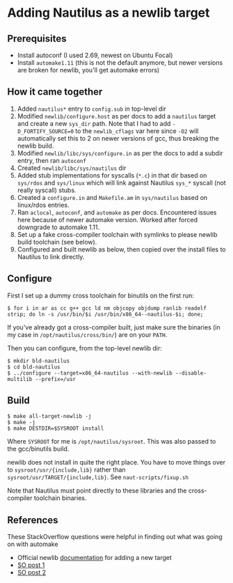 
# Adding Nautilus as a newlib target

## Prerequisites
* Install autoconf (I used 2.69, newest on Ubuntu Focal)
* Install `automake1.11` (this is not the default anymore, but newer versions are broken for newlib, you'll get automake errors)


## How it came together
1. Added `nautilus*` entry to `config.sub` in top-level dir
2. Modified `newlib/configure.host` as per docs to add a `nautilus` target and create a new `sys_dir` path.  Note that I had
   to add `-D_FORTIFY_SOURCE=0` to the `newlib_cflags` var here since `-O2` will automatically set this to 2 on newer
   versions of gcc, thus breaking the newlib build.
3. Modified `newlib/libc/sys/configure.in` as per the docs to add a subdir entry, then ran `autoconf`
4. Created `newlib/libc/sys/nautilus` dir
5. Added stub implementations for syscalls (`*.c`) in that dir based on `sys/rdos` and `sys/linux` which 
   will link against Nautilus `sys_*` syscall (not really syscall) stubs.
6. Created a `configure.in` and `Makefile.am` in `sys/nautilus` based on linux/rdos entries.
7. Ran `aclocal`, `autoconf`, and `automake` as per docs. Encountered issues here because of newer automake version. Worked
   after forced downgrade to automake 1.11.
8. Set up a fake cross-compiler toolchain with symlinks to please newlib build toolchain (see below).
9. Configured and built newlib as below, then copied over the install files to Nautilus to link directly.

## Configure
First I set up a dummy cross toolchain for binutils on the first run:

```
$ for i in ar as cc g++ gcc ld nm objcopy objdump ranlib readelf strip; do ln -s /usr/bin/$i /usr/bin/x86_64--nautilus-$i; done;
```

If you've already got a cross-compiler built, just make sure the binaries (in my case in `/opt/nautilus/cross/bin/`)
are on your `PATH`.


Then you can configure, from the top-level newlib dir:

```
$ mkdir bld-nautilus
$ cd bld-nautilus
$ ../configure --target=x86_64-nautilus --with-newlib --disable-multilib --prefix=/usr
```


## Build
```
$ make all-target-newlib -j
$ make -j
$ make DESTDIR=$SYSROOT install
```

Where `SYSROOT` for me is `/opt/nautilus/sysroot`. This was also passed to the gcc/binutils build.

newlib does not install in quite the right place. You have to move things over to `sysroot/usr/{include,lib}`
rather than `sysroot/usr/TARGET/{include,lib}`.
See `naut-scripts/fixup.sh`

Note that Nautilus must point directly to these libraries and the cross-compiler toolchain binaries.

## References
These StackOverflow questions were helpful in finding out what was going on with automake
* Official newlib [documentation](https://www.embecosm.com/appnotes/ean9/html/ch09.html) for adding a new target
* [SO post 1](https://stackoverflow.com/questions/16188335/automake-error-no-proper-invocation-of-am-init-automake-was-found)
* [SO post 2](https://stackoverflow.com/questions/23976423/porting-newlib-with-current-autotools)

